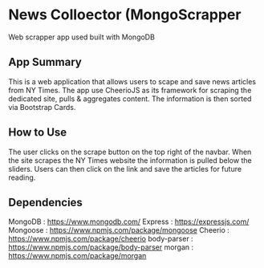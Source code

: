 # News Colloector (MongoScrapper
Web scrapper app used built with MongoDB

## App Summary
This is a web application that allows users to scape and save news articles from NY Times. The app use CheerioJS as its framework for scraping the dedicated site, pulls & aggregates content. The information is then sorted via Bootstrap Cards.

## How to Use
The user clicks on the scrape button on the top right of the navbar. When the site scrapes the NY Times website the information is pulled below the sliders. Users can then click on the link and save the articles for future reading.

## Dependencies
MongoDB : https://www.mongodb.com/
Express : https://expressjs.com/
Mongoose : https://www.npmjs.com/package/mongoose
Cheerio : https://www.npmjs.com/package/cheerio
body-parser : https://www.npmjs.com/package/body-parser
morgan : https://www.npmjs.com/package/morgan

